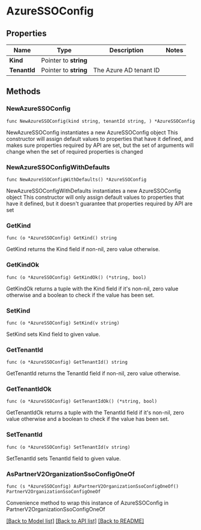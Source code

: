 # AzureSSOConfig

## Properties

Name | Type | Description | Notes
------------ | ------------- | ------------- | -------------
**Kind** | Pointer to **string** |  | 
**TenantId** | Pointer to **string** | The Azure AD tenant ID | 

## Methods

### NewAzureSSOConfig

`func NewAzureSSOConfig(kind string, tenantId string, ) *AzureSSOConfig`

NewAzureSSOConfig instantiates a new AzureSSOConfig object
This constructor will assign default values to properties that have it defined,
and makes sure properties required by API are set, but the set of arguments
will change when the set of required properties is changed

### NewAzureSSOConfigWithDefaults

`func NewAzureSSOConfigWithDefaults() *AzureSSOConfig`

NewAzureSSOConfigWithDefaults instantiates a new AzureSSOConfig object
This constructor will only assign default values to properties that have it defined,
but it doesn't guarantee that properties required by API are set

### GetKind

`func (o *AzureSSOConfig) GetKind() string`

GetKind returns the Kind field if non-nil, zero value otherwise.

### GetKindOk

`func (o *AzureSSOConfig) GetKindOk() (*string, bool)`

GetKindOk returns a tuple with the Kind field if it's non-nil, zero value otherwise
and a boolean to check if the value has been set.

### SetKind

`func (o *AzureSSOConfig) SetKind(v string)`

SetKind sets Kind field to given value.


### GetTenantId

`func (o *AzureSSOConfig) GetTenantId() string`

GetTenantId returns the TenantId field if non-nil, zero value otherwise.

### GetTenantIdOk

`func (o *AzureSSOConfig) GetTenantIdOk() (*string, bool)`

GetTenantIdOk returns a tuple with the TenantId field if it's non-nil, zero value otherwise
and a boolean to check if the value has been set.

### SetTenantId

`func (o *AzureSSOConfig) SetTenantId(v string)`

SetTenantId sets TenantId field to given value.



### AsPartnerV2OrganizationSsoConfigOneOf

`func (s *AzureSSOConfig) AsPartnerV2OrganizationSsoConfigOneOf() PartnerV2OrganizationSsoConfigOneOf`

Convenience method to wrap this instance of AzureSSOConfig in PartnerV2OrganizationSsoConfigOneOf

[[Back to Model list]](../README.md#documentation-for-models) [[Back to API list]](../README.md#documentation-for-api-endpoints) [[Back to README]](../README.md)


